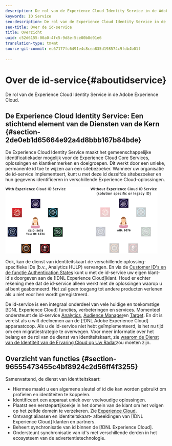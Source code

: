 ```yaml
---
description: De rol van de Experience Cloud Identity Service in de Adobe Experience Cloud.
keywords: ID Service
seo-description: De rol van de Experience Cloud Identity Service in de Adobe Experience Cloud.
seo-title: Over de id-service
title: Overzicht
uuid: c52d6155-00a0-4fc5-9d8e-5ce00b8d01e6
translation-type: tm+mt
source-git-commit: ec67177fc6491e4c8cea835d198574c9fdb4b01f

---
```



# Over de id-service{#aboutidservice}

De rol van de Experience Cloud Identity Service in de Adobe Experience Cloud.

<!--
mcvid-functionality.xml
-->

## De Experience Cloud Identity Service: Een stichtend element van de Diensten van de Kern {#section-2de0eb1d65664e92a4d8bbb167b84bde}

De Experience Cloud Identity Service maakt het gemeenschappelijke identificatiekader mogelijk voor de Experience Cloud Core Services, oplossingen en klantkenmerken en doelgroepen. Dit werkt door een unieke, permanente id toe te wijzen aan een sitebezoeker. Wanneer uw organisatie de id-service implementeert, kunt u met deze id dezelfde sitebezoeker en hun gegevens identificeren in verschillende Experience Cloud-oplossingen.

![](assets/ecid-new.png)

Ook, kan de dienst van identiteitskaart de verschillende oplossing-specifieke IDs (b.v., Analytics HULP) vervangen. En via de [Customer ID&#39;s en de functie Authentication States](../reference/authenticated-state.md) kunt u met de id-service uw eigen klant-id&#39;s doorgeven aan de [!DNL Experience Cloud]klant. Houd er echter rekening mee dat de id-service alleen werkt met de oplossingen waarop u al bent geabonneerd. Het zal geen toegang tot andere producten verlenen als u niet voor hen wordt geregistreerd.

De id-service is een integraal onderdeel van vele huidige en toekomstige [!DNL Experience Cloud] functies, verbeteringen en services. Momenteel ondersteunt de id-service [Analytics](http://www.adobe.com/marketing-cloud/web-analytics.html), [Audience Manager](http://www.adobe.com/marketing-cloud/data-management-platform.html)en [Target](http://www.adobe.com/marketing-cloud/testing-targeting.html). En dit is vereist als u wilt deelnemen aan de [!DNL Adobe Experience Cloud] apparaatcoop. Als u de id-service niet hebt geïmplementeerd, is het nu tijd om een migratiestrategie te overwegen. Voor meer informatie over het belang en de rol van de dienst van identiteitskaart, zie [waarom de Dienst van de Identiteit van de Ervaring Cloud op Uw Radar](http://blogs.adobe.com/digitalmarketing/analytics/why-new-adobe-marketing-cloud-id-service-should-be-on-your-radar/)zou moeten zijn.

## Overzicht van functies {#section-96555473455c4bf8924c2d56ff4f3255}

Samenvattend, de dienst van identiteitskaart:

* Hiermee maakt u een algemene sleutel of id die kan worden gebruikt om profielen en identiteiten te koppelen.
* Identificeert een apparaat uniek over veelvoudige oplossingen.
* Plaatst een eerstepartijkoekje in het domein van de klant om het volgen op het zelfde domein te verzekeren. Zie [Experience Cloud](../introduction/cookies.md).
* Ontvangt aliassen en identiteitskaart- afbeeldingen van [!DNL Experience Cloud] klanten en partners.
* Beheert synchronisatie van id binnen de [!DNL Experience Cloud].
* Ondersteunt synchronisatie van id&#39;s met verschillende derden in het ecosysteem van de advertentietechnologie.
